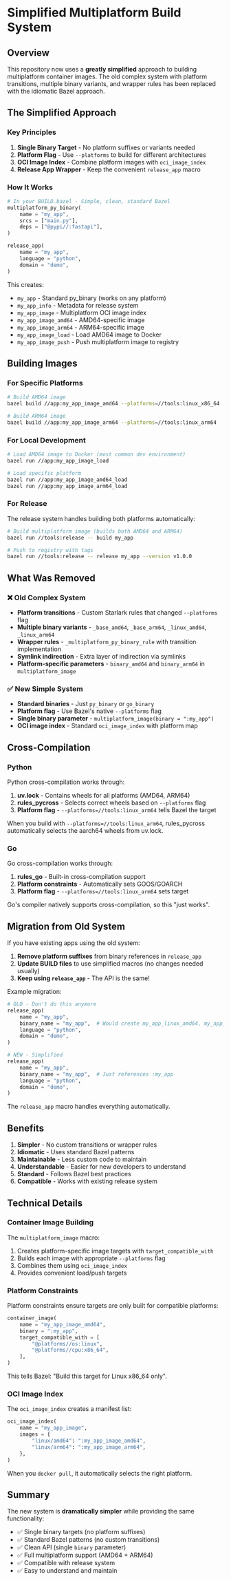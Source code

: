 # Simplified Multiplatform Build System

## Overview

This repository now uses a **greatly simplified** approach to building multiplatform container images. The old complex system with platform transitions, multiple binary variants, and wrapper rules has been replaced with the idiomatic Bazel approach.

## The Simplified Approach

### Key Principles

1. **Single Binary Target** - No platform suffixes or variants needed
2. **Platform Flag** - Use `--platforms` to build for different architectures
3. **OCI Image Index** - Combine platform images with `oci_image_index`
4. **Release App Wrapper** - Keep the convenient `release_app` macro

### How It Works

```python
# In your BUILD.bazel - Simple, clean, standard Bazel
multiplatform_py_binary(
    name = "my_app",
    srcs = ["main.py"],
    deps = ["@pypi//:fastapi"],
)

release_app(
    name = "my_app",
    language = "python",
    domain = "demo",
)
```

This creates:
- `my_app` - Standard py_binary (works on any platform)
- `my_app_info` - Metadata for release system
- `my_app_image` - Multiplatform OCI image index
- `my_app_image_amd64` - AMD64-specific image
- `my_app_image_arm64` - ARM64-specific image
- `my_app_image_load` - Load AMD64 image to Docker
- `my_app_image_push` - Push multiplatform image to registry

## Building Images

### For Specific Platforms

```bash
# Build AMD64 image
bazel build //app:my_app_image_amd64 --platforms=//tools:linux_x86_64

# Build ARM64 image
bazel build //app:my_app_image_arm64 --platforms=//tools:linux_arm64
```

### For Local Development

```bash
# Load AMD64 image to Docker (most common dev environment)
bazel run //app:my_app_image_load

# Load specific platform
bazel run //app:my_app_image_amd64_load
bazel run //app:my_app_image_arm64_load
```

### For Release

The release system handles building both platforms automatically:

```bash
# Build multiplatform image (builds both AMD64 and ARM64)
bazel run //tools:release -- build my_app

# Push to registry with tags
bazel run //tools:release -- release my_app --version v1.0.0
```

## What Was Removed

### ❌ Old Complex System

- **Platform transitions** - Custom Starlark rules that changed `--platforms` flag
- **Multiple binary variants** - `_base_amd64`, `_base_arm64`, `_linux_amd64`, `_linux_arm64`
- **Wrapper rules** - `_multiplatform_py_binary_rule` with transition implementation
- **Symlink indirection** - Extra layer of indirection via symlinks
- **Platform-specific parameters** - `binary_amd64` and `binary_arm64` in `multiplatform_image`

### ✅ New Simple System

- **Standard binaries** - Just `py_binary` or `go_binary`
- **Platform flag** - Use Bazel's native `--platforms` flag
- **Single binary parameter** - `multiplatform_image(binary = ":my_app")`
- **OCI image index** - Standard `oci_image_index` with platform map

## Cross-Compilation

### Python

Python cross-compilation works through:
1. **uv.lock** - Contains wheels for all platforms (AMD64, ARM64)
2. **rules_pycross** - Selects correct wheels based on `--platforms` flag
3. **Platform flag** - `--platforms=//tools:linux_arm64` tells Bazel the target

When you build with `--platforms=//tools:linux_arm64`, rules_pycross automatically selects the aarch64 wheels from uv.lock.

### Go

Go cross-compilation works through:
1. **rules_go** - Built-in cross-compilation support
2. **Platform constraints** - Automatically sets GOOS/GOARCH
3. **Platform flag** - `--platforms=//tools:linux_arm64` sets target

Go's compiler natively supports cross-compilation, so this "just works".

## Migration from Old System

If you have existing apps using the old system:

1. **Remove platform suffixes** from binary references in `release_app`
2. **Update BUILD files** to use simplified macros (no changes needed usually)
3. **Keep using `release_app`** - The API is the same!

Example migration:

```python
# OLD - Don't do this anymore
release_app(
    name = "my_app",
    binary_name = "my_app",  # Would create my_app_linux_amd64, my_app_linux_arm64
    language = "python",
    domain = "demo",
)

# NEW - Simplified
release_app(
    name = "my_app",
    binary_name = "my_app",  # Just references :my_app
    language = "python",
    domain = "demo",
)
```

The `release_app` macro handles everything automatically.

## Benefits

1. **Simpler** - No custom transitions or wrapper rules
2. **Idiomatic** - Uses standard Bazel patterns
3. **Maintainable** - Less custom code to maintain
4. **Understandable** - Easier for new developers to understand
5. **Standard** - Follows Bazel best practices
6. **Compatible** - Works with existing release system

## Technical Details

### Container Image Building

The `multiplatform_image` macro:

1. Creates platform-specific image targets with `target_compatible_with`
2. Builds each image with appropriate `--platforms` flag
3. Combines them using `oci_image_index`
4. Provides convenient load/push targets

### Platform Constraints

Platform constraints ensure targets are only built for compatible platforms:

```python
container_image(
    name = "my_app_image_amd64",
    binary = ":my_app",
    target_compatible_with = [
        "@platforms//os:linux",
        "@platforms//cpu:x86_64",
    ],
)
```

This tells Bazel: "Build this target for Linux x86_64 only".

### OCI Image Index

The `oci_image_index` creates a manifest list:

```python
oci_image_index(
    name = "my_app_image",
    images = {
        "linux/amd64": ":my_app_image_amd64",
        "linux/arm64": ":my_app_image_arm64",
    },
)
```

When you `docker pull`, it automatically selects the right platform.

## Summary

The new system is **dramatically simpler** while providing the same functionality:

- ✅ Single binary targets (no platform suffixes)
- ✅ Standard Bazel patterns (no custom transitions)
- ✅ Clean API (single `binary` parameter)
- ✅ Full multiplatform support (AMD64 + ARM64)
- ✅ Compatible with release system
- ✅ Easy to understand and maintain
